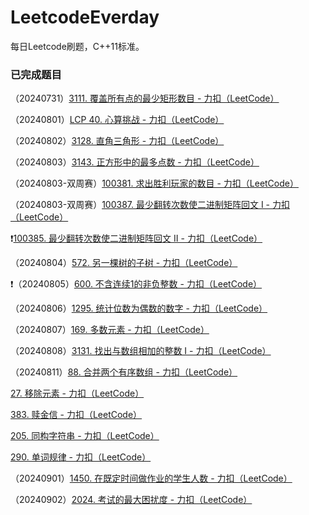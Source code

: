 # LeetcodeEverday

每日Leetcode刷题，C++11标准。



### 已完成题目

（20240731）[3111. 覆盖所有点的最少矩形数目 - 力扣（LeetCode）](https://leetcode.cn/problems/minimum-rectangles-to-cover-points/description/)

（20240801）[LCP 40. 心算挑战 - 力扣（LeetCode）](https://leetcode.cn/problems/uOAnQW/description/)

（20240802）[3128. 直角三角形 - 力扣（LeetCode）](https://leetcode.cn/problems/right-triangles/description/)

（20240803）[3143. 正方形中的最多点数 - 力扣（LeetCode）](https://leetcode.cn/problems/maximum-points-inside-the-square/description/)

（20240803-双周赛）[100381. 求出胜利玩家的数目 - 力扣（LeetCode）](https://leetcode.cn/problems/find-the-number-of-winning-players/description/)

（20240803-双周赛）[100387. 最少翻转次数使二进制矩阵回文 I - 力扣（LeetCode）](https://leetcode.cn/problems/minimum-number-of-flips-to-make-binary-grid-palindromic-i/description/)

❗[100385. 最少翻转次数使二进制矩阵回文 II - 力扣（LeetCode）](https://leetcode.cn/problems/minimum-number-of-flips-to-make-binary-grid-palindromic-ii/description/)

（20240804）[572. 另一棵树的子树 - 力扣（LeetCode）](https://leetcode.cn/problems/subtree-of-another-tree/description/)

❗（20240805）[600. 不含连续1的非负整数 - 力扣（LeetCode）](https://leetcode.cn/problems/non-negative-integers-without-consecutive-ones/description/)

（20240806）[1295. 统计位数为偶数的数字 - 力扣（LeetCode）](https://leetcode.cn/problems/find-numbers-with-even-number-of-digits/description/)

（20240807）[169. 多数元素 - 力扣（LeetCode）](https://leetcode.cn/problems/majority-element/?envType=study-plan-v2&envId=top-interview-150)

（20240808）[3131. 找出与数组相加的整数 I - 力扣（LeetCode）](https://leetcode.cn/problems/find-the-integer-added-to-array-i/)

（20240811）[88. 合并两个有序数组 - 力扣（LeetCode）](https://leetcode.cn/problems/merge-sorted-array/description/?envType=study-plan-v2&envId=top-interview-150)

[27. 移除元素 - 力扣（LeetCode）](https://leetcode.cn/problems/remove-element/description/?envType=study-plan-v2&envId=top-interview-150)

[383. 赎金信 - 力扣（LeetCode）](https://leetcode.cn/problems/ransom-note/description/?envType=study-plan-v2&envId=top-interview-150)

[205. 同构字符串 - 力扣（LeetCode）](https://leetcode.cn/problems/isomorphic-strings/description/?envType=study-plan-v2&envId=top-interview-150)

[290. 单词规律 - 力扣（LeetCode）](https://leetcode.cn/problems/word-pattern/description/?envType=study-plan-v2&envId=top-interview-150)

（20240901）[1450. 在既定时间做作业的学生人数 - 力扣（LeetCode）](https://leetcode.cn/problems/number-of-students-doing-homework-at-a-given-time/description/)

（20240902）[2024. 考试的最大困扰度 - 力扣（LeetCode）](https://leetcode.cn/problems/maximize-the-confusion-of-an-exam/description/)
